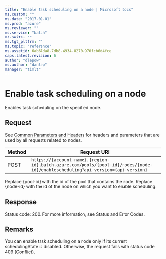 ```yaml
---
title: "Enable task scheduling on a node | Microsoft Docs"
ms.custom: ""
ms.date: "2017-02-01"
ms.prod: "azure"
ms.reviewer: ""
ms.service: "batch"
ms.suite: ""
ms.tgt_pltfrm: ""
ms.topic: "reference"
ms.assetid: 6ab67da8-7db8-4934-8270-970fcb6d4fce
caps.latest.revision: 6
author: "dlepow"
ms.author: "danlep"
manager: "timlt"
---
```

# Enable task scheduling on a node
  Enables task scheduling on the specified node.  
  
## Request  
 See [Common Parameters and Headers](../batchservice/common-parameters-and-headers.md) for headers and parameters that are used by all requests related to nodes.  
  
|Method|Request URI|  
|------------|-----------------|  
|POST|`https://{account-name}.{region-id}.batch.azure.com/pools/{pool-id}/nodes/{node-id}/enablescheduling?api-version={api-version}`|  
  
 Replace {pool-id} with the id of the pool that contains the node. Replace {node-id} with the id of the node on which you want to enable scheduling.  
  
## Response  
 Status code: 200. For more information, see Status and Error Codes.  
  
## Remarks  
 You can enable task scheduling on a node only if its current schedulingState is disabled. Otherwise, the request fails with status code 409 (Conflict).  
  
  